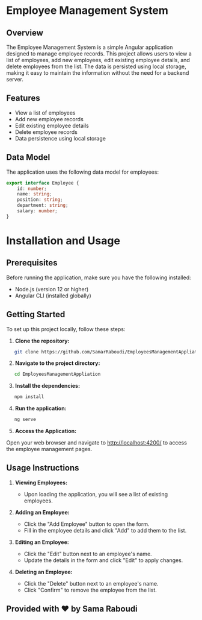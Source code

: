 # Employee Management System

## Overview

The Employee Management System is a simple Angular application designed to manage employee records. This project allows users to view a list of employees, add new employees, edit existing employee details, and delete employees from the list. The data is persisted using local storage, making it easy to maintain the information without the need for a backend server.

## Features

- View a list of employees
- Add new employee records
- Edit existing employee details
- Delete employee records
- Data persistence using local storage

## Data Model

The application uses the following data model for employees:

```typescript
export interface Employee {
    id: number;
    name: string;
    position: string;
    department: string;
    salary: number;
}
```
# Installation and Usage

## Prerequisites

Before running the application, make sure you have the following installed:

- Node.js (version 12 or higher)
- Angular CLI (installed globally)

## Getting Started

To set up this project locally, follow these steps:

1. **Clone the repository:**

```bash
   git clone https://github.com/SamarRaboudi/EmployeesManagementAppliation.git
```

2. **Navigate to the project directory:**

```bash
   cd EmployeesManagementAppliation
```

3. **Install the dependencies:**

```bash
   npm install
```

4. **Run the application:**

```bash
   ng serve
```

5. **Access the Application:**

Open your web browser and navigate to [http://localhost:4200/](http://localhost:4200/) to access the employee management pages.

## Usage Instructions

1. **Viewing Employees:**
   - Upon loading the application, you will see a list of existing employees.

2. **Adding an Employee:**
   - Click the "Add Employee" button to open the form.
   - Fill in the employee details and click "Add" to add them to the list.

3. **Editing an Employee:**
   - Click the "Edit" button next to an employee's name.
   - Update the details in the form and click "Edit" to apply changes.

4. **Deleting an Employee:**
   - Click the "Delete" button next to an employee's name. 
   - Click "Confirm" to remove the employee from the list.

## Provided with ❤️ by Sama Raboudi
